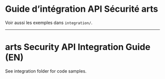 # Guide d’intégration API Sécurité arts

Voir aussi les exemples dans `integration/`.

---

# arts Security API Integration Guide (EN)

See integration folder for code samples.
